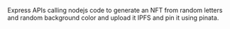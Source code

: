 Express APIs calling nodejs code to generate an NFT from random letters and random background color and upload it IPFS and pin it using pinata.